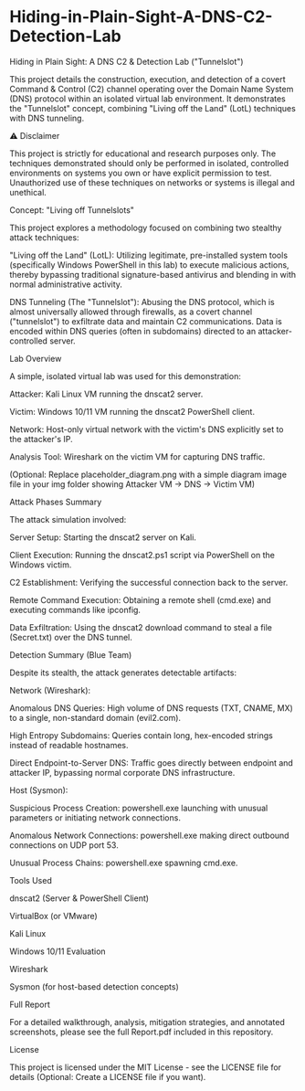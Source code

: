 # Hiding-in-Plain-Sight-A-DNS-C2-Detection-Lab

Hiding in Plain Sight: A DNS C2 & Detection Lab ("Tunnelslot")

This project details the construction, execution, and detection of a covert Command & Control (C2) channel operating over the Domain Name System (DNS) protocol within an isolated virtual lab environment. It demonstrates the "Tunnelslot" concept, combining "Living off the Land" (LotL) techniques with DNS tunneling.

⚠️ Disclaimer

This project is strictly for educational and research purposes only. The techniques demonstrated should only be performed in isolated, controlled environments on systems you own or have explicit permission to test. Unauthorized use of these techniques on networks or systems is illegal and unethical.

Concept: "Living off Tunnelslots"

This project explores a methodology focused on combining two stealthy attack techniques:

"Living off the Land" (LotL): Utilizing legitimate, pre-installed system tools (specifically Windows PowerShell in this lab) to execute malicious actions, thereby bypassing traditional signature-based antivirus and blending in with normal administrative activity.

DNS Tunneling (The "Tunnelslot"): Abusing the DNS protocol, which is almost universally allowed through firewalls, as a covert channel ("tunnelslot") to exfiltrate data and maintain C2 communications. Data is encoded within DNS queries (often in subdomains) directed to an attacker-controlled server.

Lab Overview

A simple, isolated virtual lab was used for this demonstration:

Attacker: Kali Linux VM running the dnscat2 server.

Victim: Windows 10/11 VM running the dnscat2 PowerShell client.

Network: Host-only virtual network with the victim's DNS explicitly set to the attacker's IP.

Analysis Tool: Wireshark on the victim VM for capturing DNS traffic.

(Optional: Replace placeholder_diagram.png with a simple diagram image file in your img folder showing Attacker VM -> DNS -> Victim VM)

Attack Phases Summary

The attack simulation involved:

Server Setup: Starting the dnscat2 server on Kali.

Client Execution: Running the dnscat2.ps1 script via PowerShell on the Windows victim.

C2 Establishment: Verifying the successful connection back to the server.

Remote Command Execution: Obtaining a remote shell (cmd.exe) and executing commands like ipconfig.

Data Exfiltration: Using the dnscat2 download command to steal a file (Secret.txt) over the DNS tunnel.

Detection Summary (Blue Team)

Despite its stealth, the attack generates detectable artifacts:

Network (Wireshark):

Anomalous DNS Queries: High volume of DNS requests (TXT, CNAME, MX) to a single, non-standard domain (evil2.com).

High Entropy Subdomains: Queries contain long, hex-encoded strings instead of readable hostnames.

Direct Endpoint-to-Server DNS: Traffic goes directly between endpoint and attacker IP, bypassing normal corporate DNS infrastructure.

Host (Sysmon):

Suspicious Process Creation: powershell.exe launching with unusual parameters or initiating network connections.

Anomalous Network Connections: powershell.exe making direct outbound connections on UDP port 53.

Unusual Process Chains: powershell.exe spawning cmd.exe.

Tools Used

dnscat2 (Server & PowerShell Client)

VirtualBox (or VMware)

Kali Linux

Windows 10/11 Evaluation

Wireshark

Sysmon (for host-based detection concepts)

Full Report

For a detailed walkthrough, analysis, mitigation strategies, and annotated screenshots, please see the full Report.pdf included in this repository.

License

This project is licensed under the MIT License - see the LICENSE file for details (Optional: Create a LICENSE file if you want).
